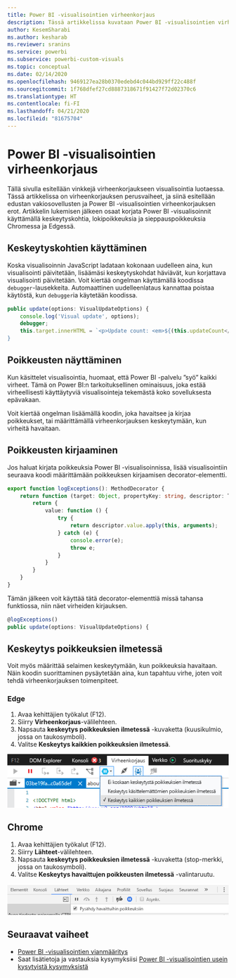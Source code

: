 ```yaml
---
title: Power BI -visualisointien virheenkorjaus
description: Tässä artikkelissa kuvataan Power BI -visualisointien virheenkorjaustapoja.
author: KesemSharabi
ms.author: kesharab
ms.reviewer: sranins
ms.service: powerbi
ms.subservice: powerbi-custom-visuals
ms.topic: conceptual
ms.date: 02/14/2020
ms.openlocfilehash: 9469127ea28b0370edebd4c044bd929ff22c488f
ms.sourcegitcommit: 1f768dfef27cd8887318671f91427f72d02370c6
ms.translationtype: HT
ms.contentlocale: fi-FI
ms.lasthandoff: 04/21/2020
ms.locfileid: "81675704"
---
```

# <a name="how-to-debug-power-bi-visuals"></a>Power BI -visualisointien virheenkorjaus

Tällä sivulla esitellään vinkkejä virheenkorjaukseen visualisointia luotaessa. Tässä artikkelissa on virheenkorjauksen perusvaiheet, ja siinä esitellään edustan vakiosovellusten ja Power BI -visualisointien virheenkorjauksen erot.
Artikkelin lukemisen jälkeen osaat korjata Power BI -visualisoinnit käyttämällä keskeytyskohtia, lokipoikkeuksia ja sieppauspoikkeuksia Chromessa ja Edgessä.

## <a name="using-breakpoints"></a>Keskeytyskohtien käyttäminen

Koska visualisoinnin JavaScript ladataan kokonaan uudelleen aina, kun visualisointi päivitetään, lisäämäsi keskeytyskohdat häviävät, kun korjattava visualisointi päivitetään. Voit kiertää ongelman käyttämällä koodissa `debugger`-lausekkeita. Automaattinen uudelleenlataus kannattaa poistaa käytöstä, kun `debugger`ia käytetään koodissa.

```typescript
public update(options: VisualUpdateOptions) {
    console.log('Visual update', options);
    debugger;
    this.target.innerHTML = `<p>Update count: <em>${(this.updateCount</em></p>`;
}
```


## <a name="showing-exceptions"></a>Poikkeusten näyttäminen

Kun käsittelet visualisointia, huomaat, että Power BI -palvelu ”syö” kaikki virheet. Tämä on Power BI:n tarkoituksellinen ominaisuus, joka estää virheellisesti käyttäytyviä visualisointeja tekemästä koko sovelluksesta epävakaan.

Voit kiertää ongelman lisäämällä koodin, joka havaitsee ja kirjaa poikkeukset, tai määrittämällä virheenkorjauksen keskeytymään, kun virheitä havaitaan.


## <a name="log-exceptions"></a>Poikkeusten kirjaaminen

Jos haluat kirjata poikkeuksia Power BI -visualisoinnissa, lisää visualisointiin seuraava koodi määrittämään poikkeuksen kirjaamisen decorator-elementti.

```typescript
export function logExceptions(): MethodDecorator {
    return function (target: Object, propertyKey: string, descriptor: TypedPropertyDescriptor<any>): TypedPropertyDescriptor<any> {
        return {
            value: function () {
                try {
                    return descriptor.value.apply(this, arguments);
                } catch (e) {
                    console.error(e);
                    throw e;
                }
            }
        }
    }
}
```
Tämän jälkeen voit käyttää tätä decorator-elementtiä missä tahansa funktiossa, niin näet virheiden kirjauksen.

```typescript
@logExceptions()
public update(options: VisualUpdateOptions) {
```

## <a name="break-on-exceptions"></a>Keskeytys poikkeuksien ilmetessä

Voit myös määrittää selaimen keskeytymään, kun poikkeuksia havaitaan. Näin koodin suorittaminen pysäytetään aina, kun tapahtuu virhe, joten voit tehdä virheenkorjauksen toimenpiteet.

### <a name="edge"></a>Edge

1. Avaa kehittäjien työkalut (F12).
2. Siirry **Virheenkorjaus**-välilehteen.
3. Napsauta **keskeytys poikkeuksien ilmetessä** -kuvaketta (kuusikulmio, jossa on taukosymboli).
4. Valitse **Keskeytys kaikkien poikkeuksien ilmetessä**.

![Tietoroolikentät](media/visuals-how-to-debug/how-to-debug-edge.png)

## <a name="chrome"></a>Chrome

1. Avaa kehittäjien työkalut (F12).
2. Siirry **Lähteet**-välilehteen.
3. Napsauta **keskeytys poikkeuksien ilmetessä** -kuvaketta (stop-merkki, jossa on taukosymboli).
4. Valitse **Keskeytys havaittujen poikkeusten ilmetessä** -valintaruutu.

![Tietoroolikentät](media/visuals-how-to-debug/how-to-debug-chrome.png)

## <a name="next-steps"></a>Seuraavat vaiheet
* [Power BI -visualisointien vianmääritys](power-bi-custom-visuals-troubleshoot.md)
* Saat lisätietoja ja vastauksia kysymyksiisi [Power BI -visualisointien usein kysytyistä kysymyksistä](power-bi-custom-visuals-faq.md#organizational-power-bi-visuals)
